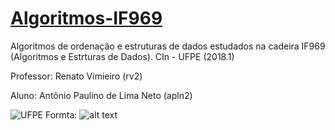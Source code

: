 # [Algoritmos-IF969](https://sites.google.com/a/cin.ufpe.br/if969-aeds-rvimieiro/)
Algoritmos de ordenação e estruturas de dados estudados na cadeira IF969 (Algoritmos e Estrturas de Dados). CIn - UFPE (2018.1)

Professor: Renato Vimieiro (rv2)

Aluno: Antônio Paulino de Lima Neto (apln2)

![UFPE](https://upload.wikimedia.org/wikipedia/commons/thumb/8/85/Bras%C3%A3o_da_UFPE.png/161px-Bras%C3%A3o_da_UFPE.png)
Formta: ![alt text](url)
